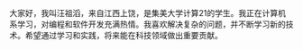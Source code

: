 大家好，我叫汪祖滔，来自江西上饶，是集美大学计算21的学生。我正在计算机系学习，对编程和软件开发充满热情。我喜欢解决复杂的问题，并不断学习新的技术。希望通过学习和实践，将来能在科技领域做出重要贡献。
<!--
**qiherio/qiherio** is a ✨ _special_ ✨ repository because its `README.md` (this file) appears on your GitHub profile.

Here are some ideas to get you started:

- 🔭 I’m currently working on ...
- 🌱 I’m currently learning ...
- 👯 I’m looking to collaborate on ...
- 🤔 I’m looking for help with ...
- 💬 Ask me about ...
- 📫 How to reach me: ...
- 😄 Pronouns: ...
- ⚡ Fun fact: ...
-->
